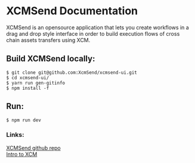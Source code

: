 # XCMSend Documentation

XCMSend is an opensource application that lets you create workflows in a drag and drop style interface in order to build execution flows of cross chain assets transfers using XCM.  

## Build XCMSend locally:  
```shell
$ git clone git@github.com:XcmSend/xcmsend-ui.git  
$ cd xcmsend-ui/
$ yarn run gen-gitinfo  
$ npm install -f
```

## Run:  
```shell
$ npm run dev
```

### Links:  
[XCMSend github repo](https://github.com/XcmSend/xcmsend-ui)   
[Intro to XCM](https://wiki.polkadot.network/docs/learn-xcm)   

